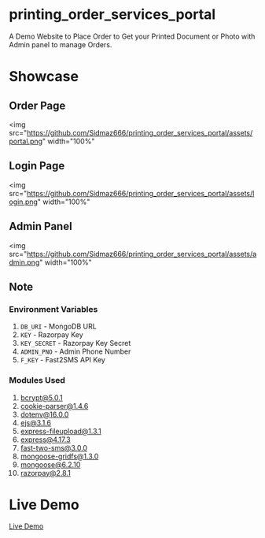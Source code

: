 # printing_order_services_portal
A Demo Website to Place Order to Get your Printed Document or Photo with Admin panel to manage Orders.

# Showcase

## Order Page

<img src="https://github.com/Sidmaz666/printing_order_services_portal/assets/portal.png"
	width="100%"
>

## Login Page


<img src="https://github.com/Sidmaz666/printing_order_services_portal/assets/login.png"
	width="100%"
>

## Admin Panel


<img src="https://github.com/Sidmaz666/printing_order_services_portal/assets/admin.png"
	width="100%"
>

## Note

### Environment Variables

1. `DB_URI` - MongoDB URL
2. `KEY` - Razorpay Key
3. `KEY_SECRET` - Razorpay Key Secret
4. `ADMIN_PNO` - Admin Phone Number
5. `F_KEY` - Fast2SMS API Key

### Modules Used

1. bcrypt@5.0.1
2. cookie-parser@1.4.6
3. dotenv@16.0.0
4. ejs@3.1.6
5. express-fileupload@1.3.1
6. express@4.17.3
7. fast-two-sms@3.0.0
8. mongoose-gridfs@1.3.0
9. mongoose@6.2.10
10. razorpay@2.8.1


# Live Demo

<a href="https://printorderportal.herokuapp.com/"> Live Demo</a>
